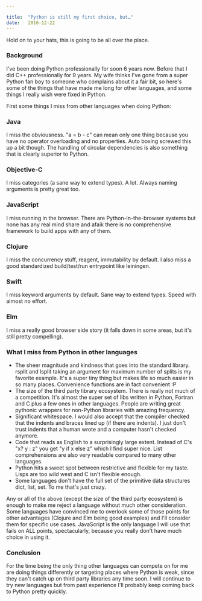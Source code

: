 ```yaml
---

title:	"Python is still my first choice, but…"
date:	2016-12-22
---
```


  Hold on to your hats, this is going to be all over the place.

### Background

I've been doing Python professionally for soon 6 years now. Before that I did C++ professionally for 9 years. My wife thinks I've gone from a super Python fan boy to someone who complains about it a fair bit, so here's some of the things that have made me long for other languages, and some things I really wish were fixed in Python.

First some things I miss from other languages when doing Python:

### Java

I miss the obviousness. "a = b - c" can mean only one thing because you have no operator overloading and no properties. Auto boxing screwed this up a bit though. The handling of circular dependencies is also something that is clearly superior to Python.

### Objective-C

I miss categories (a sane way to extend types). A lot. Always naming arguments is pretty great too.

### JavaScript

I miss running in the browser. There are Python-in-the-browser systems but none has any real mind share and afaik there is no comprehensive framework to build apps with any of them.

### Clojure

I miss the concurrency stuff, reagent, immutability by default. I also miss a good standardized build/test/run entrypoint like leiningen.

### Swift

I miss keyword arguments by default. Sane way to extend types. Speed with almost no effort.

### Elm

I miss a really good browser side story (it falls down in some areas, but it's still pretty compelling).

### What I miss from Python in other languages

* The sheer magnitude and kindness that goes into the standard library. rsplit and lsplit taking an argument for maximum number of splits is my favorite example. It's a super tiny thing but makes life so much easier in so many places. Convenience functions are in fact convenient :P
* The size of the third party library ecosystem. There is really not much of a competition. It's almost the super set of libs written in Python, Fortran and C plus a few ones in other languages. People are writing great pythonic wrappers for non-Python libraries with amazing frequency.
* Significant whitespace. I would also accept that the compiler checked that the indents and braces lined up (if there are indents). I just don't trust indents that a human wrote and a computer hasn't checked anymore.
* Code that reads as English to a surprisingly large extent. Instead of C's "x? y : z" you get "y if x else z" which I find super nice. List comprehensions are also very readable compared to many other languages.
* Python hits a sweet spot between restrictive and flexible for my taste. Lisps are too wild west and C isn't flexible enough.
* Some languages don't have the full set of the primitive data structures dict, list, set. To me that's just crazy.

Any or all of the above (except the size of the third party ecosystem) is enough to make me reject a language without much other consideration. Some languages have convinced me to overlook some of those points for other advantages (Clojure and Elm being good examples) and I'll consider them for specific use cases. JavaScript is the only language I will use that fails on ALL points, spectacularly, because you really don't have much choice in using it.

### Conclusion

For the time being the only thing other languages can compete on for me are doing things differently or targeting places where Python is weak, since they can't catch up on third party libraries any time soon. I will continue to try new languages but from past experience I'll probably keep coming back to Python pretty quickly.

